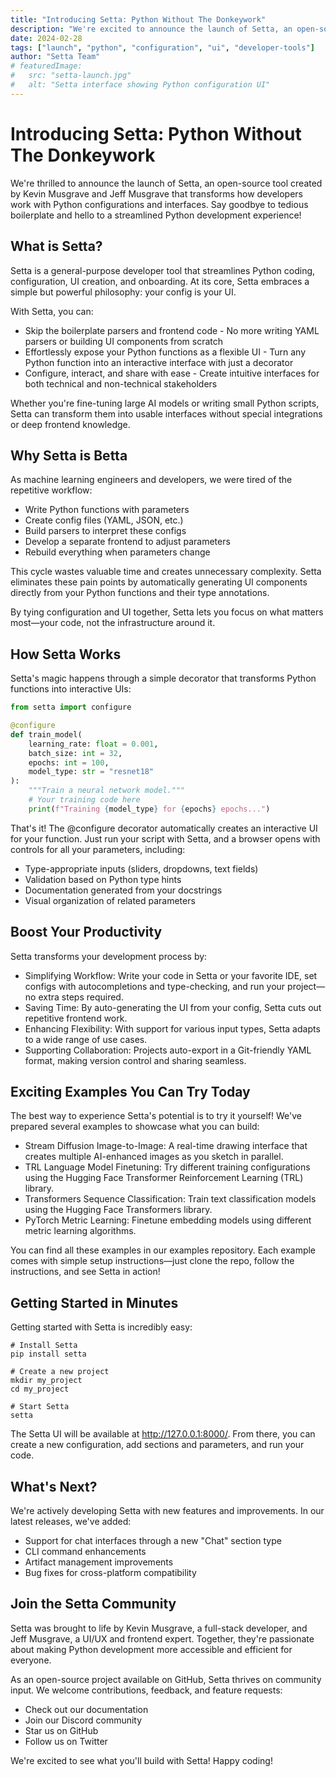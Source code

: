 ```yaml
---
title: "Introducing Setta: Python Without The Donkeywork"
description: "We're excited to announce the launch of Setta, an open-source tool that lets you expose Python functions as flexible UIs without writing boilerplate parsers or frontend code."
date: 2024-02-28
tags: ["launch", "python", "configuration", "ui", "developer-tools"]
author: "Setta Team"
# featuredImage:
#   src: "setta-launch.jpg"
#   alt: "Setta interface showing Python configuration UI"
---
```


# Introducing Setta: Python Without The Donkeywork

We're thrilled to announce the launch of Setta, an open-source tool created by Kevin Musgrave and Jeff Musgrave that transforms how developers work with Python configurations and interfaces. Say goodbye to tedious boilerplate and hello to a streamlined Python development experience!

## What is Setta?

Setta is a general-purpose developer tool that streamlines Python coding, configuration, UI creation, and onboarding. At its core, Setta embraces a simple but powerful philosophy: your config is your UI.

With Setta, you can:

- Skip the boilerplate parsers and frontend code - No more writing YAML parsers or building UI components from scratch
- Effortlessly expose your Python functions as a flexible UI - Turn any Python function into an interactive interface with just a decorator
- Configure, interact, and share with ease - Create intuitive interfaces for both technical and non-technical stakeholders

Whether you're fine-tuning large AI models or writing small Python scripts, Setta can transform them into usable interfaces without special integrations or deep frontend knowledge.

## Why Setta is Betta

As machine learning engineers and developers, we were tired of the repetitive workflow:

- Write Python functions with parameters
- Create config files (YAML, JSON, etc.)
- Build parsers to interpret these configs
- Develop a separate frontend to adjust parameters
- Rebuild everything when parameters change

This cycle wastes valuable time and creates unnecessary complexity. Setta eliminates these pain points by automatically generating UI components directly from your Python functions and their type annotations.

By tying configuration and UI together, Setta lets you focus on what matters most—your code, not the infrastructure around it.

## How Setta Works

Setta's magic happens through a simple decorator that transforms Python functions into interactive UIs:

```python
from setta import configure

@configure
def train_model(
    learning_rate: float = 0.001,
    batch_size: int = 32,
    epochs: int = 100,
    model_type: str = "resnet18"
):
    """Train a neural network model."""
    # Your training code here
    print(f"Training {model_type} for {epochs} epochs...")
```

That's it! The @configure decorator automatically creates an interactive UI for your function. Just run your script with Setta, and a browser opens with controls for all your parameters, including:

- Type-appropriate inputs (sliders, dropdowns, text fields)
- Validation based on Python type hints
- Documentation generated from your docstrings
- Visual organization of related parameters

## Boost Your Productivity

Setta transforms your development process by:

- Simplifying Workflow: Write your code in Setta or your favorite IDE, set configs with autocompletions and type-checking, and run your project—no extra steps required.
- Saving Time: By auto-generating the UI from your config, Setta cuts out repetitive frontend work.
- Enhancing Flexibility: With support for various input types, Setta adapts to a wide range of use cases.
- Supporting Collaboration: Projects auto-export in a Git-friendly YAML format, making version control and sharing seamless.

## Exciting Examples You Can Try Today

The best way to experience Setta's potential is to try it yourself! We've prepared several examples to showcase what you can build:

- Stream Diffusion Image-to-Image: A real-time drawing interface that creates multiple AI-enhanced images as you sketch in parallel.
- TRL Language Model Finetuning: Try different training configurations using the Hugging Face Transformer Reinforcement Learning (TRL) library.
- Transformers Sequence Classification: Train text classification models using the Hugging Face Transformers library.
- PyTorch Metric Learning: Finetune embedding models using different metric learning algorithms.

You can find all these examples in our examples repository. Each example comes with simple setup instructions—just clone the repo, follow the instructions, and see Setta in action!

## Getting Started in Minutes

Getting started with Setta is incredibly easy:

```
# Install Setta
pip install setta

# Create a new project
mkdir my_project
cd my_project

# Start Setta
setta
```

The Setta UI will be available at http://127.0.0.1:8000/. From there, you can create a new configuration, add sections and parameters, and run your code.

## What's Next?

We're actively developing Setta with new features and improvements. In our latest releases, we've added:

- Support for chat interfaces through a new "Chat" section type
- CLI command enhancements
- Artifact management improvements
- Bug fixes for cross-platform compatibility

## Join the Setta Community

Setta was brought to life by Kevin Musgrave, a full-stack developer, and Jeff Musgrave, a UI/UX and frontend expert. Together, they're passionate about making Python development more accessible and efficient for everyone.

As an open-source project available on GitHub, Setta thrives on community input. We welcome contributions, feedback, and feature requests:

- Check out our documentation
- Join our Discord community
- Star us on GitHub
- Follow us on Twitter

We're excited to see what you'll build with Setta! Happy coding!
